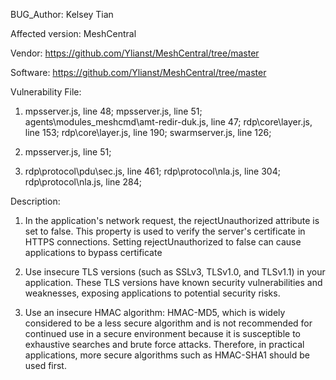 BUG_Author: 
Kelsey Tian

Affected version: 
MeshCentral

Vendor: 
https://github.com/Ylianst/MeshCentral/tree/master

Software: 
https://github.com/Ylianst/MeshCentral/tree/master

Vulnerability File:
1. mpsserver.js, line 48;
   mpsserver.js, line 51;
   agents\modules_meshcmd\amt-redir-duk.js, line 47;
   rdp\core\layer.js, line 153;
   rdp\core\layer.js, line 190;
   swarmserver.js, line 126;
   
2. mpsserver.js, line 51;

3. rdp\protocol\pdu\sec.js, line 461;
   rdp\protocol\nla.js, line 304;
   rdp\protocol\nla.js, line 284;

Description:
1. In the application's network request, the rejectUnauthorized attribute is set to false. This property is used to verify the server's certificate in HTTPS connections. Setting rejectUnauthorized to false can cause applications to bypass certificate

2. Use insecure TLS versions (such as SSLv3, TLSv1.0, and TLSv1.1) in your application. These TLS versions have known security vulnerabilities and weaknesses, exposing applications to potential security risks.

3. Use an insecure HMAC algorithm: HMAC-MD5, which is widely considered to be a less secure algorithm and is not recommended for continued use in a secure environment because it is susceptible to exhaustive searches and brute force attacks. Therefore, in practical applications, more secure algorithms such as HMAC-SHA1 should be used first.
